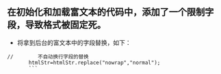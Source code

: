 ## 在初始化和加载富文本的代码中，添加了一个限制字段，导致格式被固定死。
- 将拿到后台的富文本中的字段替换，如下：
```
//        不自动换行字段的替换
       htmlStr=htmlStr.replace("nowrap","normal");
       ```
       
